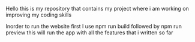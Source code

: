 Hello this is my repository that contains my project where i am working on improving my coding skills

Inorder to run the website first I use npm run build followed by npm run preview this will run the app with all the features that i written so far